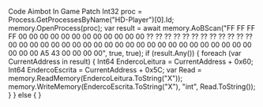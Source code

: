 Code Aimbot In Game Patch Int32 proc = Process.GetProcessesByName("HD-Player")[0].Id; memory.OpenProcess(proc); var result = await memory.AoBScan("FF FF FF FF 00 00 00 00 00 00 00 00 00 00 00 00 ?? ?? ?? ?? ?? ?? ?? ?? ?? ?? ?? ?? 00 00 00 00 00 00 00 00 00 00 00 00 00 00 00 00 00 00 00 00 00 00 00 00 00 00 A5 43 00 00 00 00", true, true); if (result.Any()) { foreach (var CurrentAddress in result) { Int64 EndercoLeitura = CurrentAddress + 0x60; Int64 EndercoEscrita = CurrentAddress + 0x5C; var Read = memory.ReadMemory(EndercoLeitura.ToString("X")); memory.WriteMemory(EndercoEscrita.ToString("X"), "int", Read.ToString()); } } else { }
